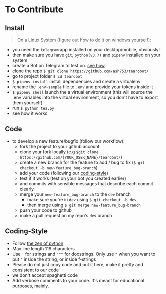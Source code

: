 # To Contribute

## Install

> On a Linux System (figure out how to do it on windows yourself):

* you need the `telegram` app installed on your desktop/mobile, obviously!
* then make sure you have `git`, `python(v3.7)` and `pipenv` installed on your system
* create a Bot on Telegram to test on. [see how](https://core.telegram.org/bots#3-how-do-i-create-a-bot)
* clone the repo `$ git clone https://github.com/ash753/tearobot/`
* go to project folder `$ cd tearobot`
* `$ pipenv install` install dependencies and create a virtualenv
* rename the `.env-sample` file to `.env` and provide your tokens inside it
* `$ pipenv shell` launch the a virtual environment (this will source the .env variables into the virtual environment, so you don't have to export them yourself)
* run `$ python tea.py`
* see how it works

## Code

* to develop a new feature/bugfix (follow our workflow):
  * fork the project to your github account
  * clone your fork locally (e.g `$git clone https://github.com/{YOUR_USER_NAME}/tearobot/`)
  * create a new branch for the feature to add / bug to fix (`$ git checkout -b new-feature_bug-branch`)
  * add your code (following our [coding-style](#Coding-Style))
  * test if it works (test on your bot you created earlier)
  * and commits with sensible messages that describe each commit clearly
  * merge your `new-feature_bug-branch` to the `dev` branch
    * make sure you're in `dev` using `$ git checkout -b dev`
    * then merge using `$ git merge new-feature_bug-branch`
  * push your code to github
  * make a pull request on my repo's `dev` branch

## Coding-Style

* Follow [the zen of python](https://www.python.org/dev/peps/pep-0020/)
* Max line length 119 characters
* Use `'` for strings and `"""` for docstrings. Only use `"` when you want to put `'` inside the string, or inside f-strings
* Please do not just copy code and put it here, make it pretty and consistent to our code
* we don't accept spaghetti code
* Add verbose comments to your code. It's meant for educational purposes, mainly.